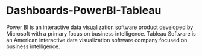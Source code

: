# Dashboards-PowerBI-Tableau
Power BI is an interactive data visualization software product developed by Microsoft with a primary focus on business intelligence.
Tableau Software is an American interactive data visualization software company focused on business intelligence.

